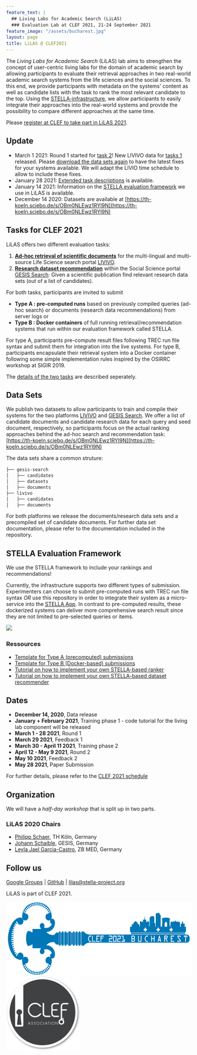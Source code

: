```yaml
---
feature_text: |
  ## Living Labs for Academic Search (LiLAS)
  ### Evaluation Lab at CLEF 2021, 21-24 September 2021
feature_image: "/assets/bucharest.jpg"
layout: page
title: LiLAS @ CLEF2021
---
```


The *Living Labs for Academic Search* (LiLAS) lab aims to strengthen the concept of user-centric living labs for the domain of academic search by allowing participants to evaluate their retrieval approaches in two real-world academic search systems from the life sciences and the social sciences.
To this end, we provide participants with metadata on the systems' content as well as candidate lists with the task to rank the most relevant candidate to the top. Using the [STELLA-infrastructure](http://www.stella-project.org), we allow participants to easily integrate their approaches into the real-world systems and provide the possibility to compare different approaches at the same time.

Please [register at CLEF to take part in LiLAS 2021](http://clef2021-labs-registration.dei.unipd.it).

## Update

- March 1 2021: Round 1 started for [task 2](tasks#task-2-research-data-recommendations)! New LIVIVO data for [tasks 1](tasks#task-1-ad-hoc-search-ranking) released. Please [download the data sets again](https://th-koeln.sciebo.de/s/OBm0NLEwz1RYl9N) to have the latest fixes for your systems available. We will adapt the LIVIO time schedule to allow to include these fixes.
- January 28 2021: [Extended task descriptions](tasks) is available.
- January 14 2021: Information on the [STELLA evaluation framework](#stella-evaluation-framework) we use in LiLAS is available.
- December 14 2020: Datasets are available at [https://th-koeln.sciebo.de/s/OBm0NLEwz1RYl9N](https://th-koeln.sciebo.de/s/OBm0NLEwz1RYl9N)

## Tasks for CLEF 2021

LiLAS offers two different evaluation tasks:

1. __[Ad-hoc retrieval of scientific documents](tasks#task-1-ad-hoc-search-ranking)__ for the multi-lingual and multi-source Life Science search portal [LIVIVO](https://www.livivo.de).
2. __[Research dataset recommendation](tasks#task-2-research-data-recommendations)__ within the Social Science portal [GESIS Search](https://search.gesis.org/): Given a scientific publication find relevant research data sets (out of a list of candidates).

For both tasks, participants are invited to submit

* __Type A : pre-computed runs__ based on previously compiled queries (ad-hoc search) or documents (research data recommendations) from server logs or
* __Type B : Docker containers__ of full running retrieval/recommendation systems that run within our evaluation framework called STELLA.

For type A, participants pre-compute result files following TREC run file syntax and submit them for integration into the live systems. For type B, participants encapsulate their retrieval system into a Docker container following some simple implementation rules inspired by the OSIRRC workshop at SIGIR 2019.

The [details of the two tasks](tasks) are described seperately.


## Data Sets

We publish two datasets to allow participants to train and compile their systems for the two platforms [LIVIVO](https://www.livivo.de) and [GESIS Search](https://www.gesis.org/en).
We offer a list of candidate documents and candidate research data for each query and seed document, respectively, so participants focus on the actual ranking approaches behind the ad-hoc search and recommendation task: [https://th-koeln.sciebo.de/s/OBm0NLEwz1RYl9N](https://th-koeln.sciebo.de/s/OBm0NLEwz1RYl9N)

The data sets share a common struture:

```.
├── gesis-search
│   ├── candidates
│   ├── datasets
│   ├── documents
├── livivo
│   ├── candidates
│   ├── documents
```

For both platforms we release the documents/research data sets and a precompiled set of candidate documents. For further data set documentation, please refer to the documentation included in the repository.

## STELLA Evaluation Framework

We use the STELLA framework to include your rankings and recommendations!

Currently, the infrastructure supports two different types of submission.
Experimenters can choose to submit pre-computed runs with TREC run file syntax *OR* use this repository in order to integrate their system as a micro-service into the [STELLA App](https://github.com/stella-project/stella-app).
In contrast to pre-computed results, these dockerized systems can deliver more comprehensive search result since they are not limited to pre-selected queries or items.

![](assets/STELLA_participate_ani.gif)

### Ressources

- [Template for Type A (precomputed) submissions](https://github.com/stella-project/stella-micro-template-precom)
- [Template for Type B (Docker-based) submissions](https://github.com/stella-project/stella-micro-template)
- [Tutorial on how to implement your own STELLA-based ranker](https://github.com/stella-project/stella-micro-template/blob/master/doc/rank/README.md)
- [Tutorial on how to implement your own STELLA-based dataset recommender](https://github.com/stella-project/stella-micro-template/blob/master/doc/rec/README.md)

## Dates

* __December 14, 2020__, Data release
* __January + February 2021__, Training phase 1 - code tutorial for the living lab component will be released
* __March 1 - 28 2021__, Round 1
* __March 29 2021__, Feedback 1
* __March 30 - April 11 2021__, Training phase 2
* __April 12 - May 9 2021__, Round 2
* __May 10 2021__, Feedback 2
* __May 28 2021__, Paper Submission

For further details, please refer to the [CLEF 2021 schedule](http://clef2021.clef-initiative.eu/index.php?page=Pages/schedule.html)


<!--
### Paper Submission Guidelines

Submissions must be as PDF, formatted in the style of the Springer Publications format for Lecture Notes in Computer Science (LNCS). For details on the LNCS style, see [Springer’s Author Instructions](https://www.springer.com/gp/computer-science/lncs/conference-proceedings-guidelines). Authors should use Springer’s proceedings templates, either for LaTeX or for Word, and are encouraged to include their ORCIDs in the papers.

All submissions must be written in English and should be submitted electronically through the [conference submission system](https://www.easychair.org/conferences/?conf=clef2021).
-->

## Organization

We will have a *half-day workshop* that is split up in two parts.


### LiLAS 2020 Chairs

- [Philipp Schaer](https://ir.web.th-koeln.de/people/philipp-schaer/), TH Köln, Germany
- [Johann Schaible](https://gesis.org/person/johann.schaible), GESIS, Germany
- [Leyla Jael Garcia-Castro](https://www.linkedin.com/in/leyla-jael-garcia-castro-85384a17/), ZB MED, Germany

<!--
### Program Committee

- Krisztian Balog, University of Stavanger, Norway
- Joeran Beel, Trinity College Dublin, Ireland
- Birger Larsen, Aalborg University, Denmark
- Vivien Petras, Humboldt University, Germany
- Ansgar Scherp, Ulm University, Germany
- Philipp Mayr, GESIS, Germany
- Tommaso di Noia, Politecnico di Bari, Italy

-->

## Follow us

[Google Groups](https://groups.google.com/forum/#!forum/clef-lilas)  \|  [GitHub](https://github.com/stella-project) \| <lilas@stella-project.org>


LiLAS is part of CLEF 2021.

[<img src="/assets/clef2021_logo.png" height="200">](https://clef2021.clef-initiative.eu/)
[<img src="/assets/clef-association-logo.png" height="200">](https://www.clef-initiative.eu/)
